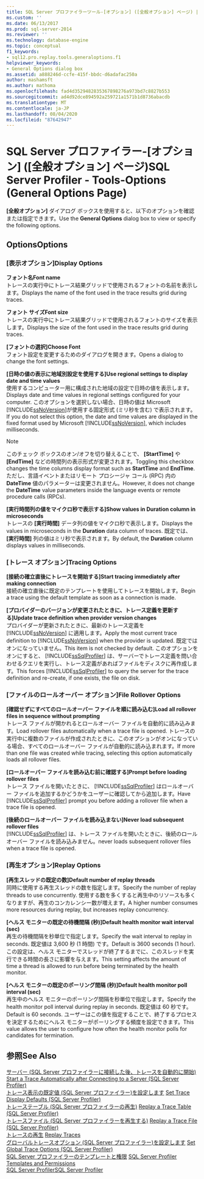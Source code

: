 ```yaml
---
title: SQL Server プロファイラーツール-[オプション] ([全般オプション] ページ) |Microsoft Docs
ms.custom: ''
ms.date: 06/13/2017
ms.prod: sql-server-2014
ms.reviewer: ''
ms.technology: database-engine
ms.topic: conceptual
f1_keywords:
- sql12.pro.replay.tools.generaloptions.f1
helpviewer_keywords:
- General Options dialog box
ms.assetid: a888246d-ccfe-415f-bbdc-d6adafac250a
author: mashamsft
ms.author: mathoma
ms.openlocfilehash: fad4d3529482835367898276a973bd7c8827b553
ms.sourcegitcommit: ad4d92dce894592a259721a1571b1d8736abacdb
ms.translationtype: MT
ms.contentlocale: ja-JP
ms.lasthandoff: 08/04/2020
ms.locfileid: "87642947"
---
```

# <a name="sql-server-profiler---tools-options-general-options-page"></a><span data-ttu-id="ce77a-102">SQL Server プロファイラー-[オプション] ([全般オプション] ページ)</span><span class="sxs-lookup"><span data-stu-id="ce77a-102">SQL Server Profiler - Tools-Options (General Options Page)</span></span>
  <span data-ttu-id="ce77a-103">**[全般オプション]** ダイアログ ボックスを使用すると、以下のオプションを確認または指定できます。</span><span class="sxs-lookup"><span data-stu-id="ce77a-103">Use the **General Options** dialog box to view or specify the following options.</span></span>  
  
## <a name="options"></a><span data-ttu-id="ce77a-104">Options</span><span class="sxs-lookup"><span data-stu-id="ce77a-104">Options</span></span>  
  
### <a name="display-options"></a><span data-ttu-id="ce77a-105">[表示オプション]</span><span class="sxs-lookup"><span data-stu-id="ce77a-105">Display Options</span></span>  
 <span data-ttu-id="ce77a-106">**フォント名**</span><span class="sxs-lookup"><span data-stu-id="ce77a-106">**Font name**</span></span>  
 <span data-ttu-id="ce77a-107">トレースの実行中にトレース結果グリッドで使用されるフォントの名前を表示します。</span><span class="sxs-lookup"><span data-stu-id="ce77a-107">Displays the name of the font used in the trace results grid during traces.</span></span>  
  
 <span data-ttu-id="ce77a-108">**フォント サイズ**</span><span class="sxs-lookup"><span data-stu-id="ce77a-108">**Font size**</span></span>  
 <span data-ttu-id="ce77a-109">トレースの実行中にトレース結果グリッドで使用されるフォントのサイズを表示します。</span><span class="sxs-lookup"><span data-stu-id="ce77a-109">Displays the size of the font used in the trace results grid during traces.</span></span>  
  
 <span data-ttu-id="ce77a-110">**[フォントの選択]**</span><span class="sxs-lookup"><span data-stu-id="ce77a-110">**Choose Font**</span></span>  
 <span data-ttu-id="ce77a-111">フォント設定を変更するためのダイアログを開きます。</span><span class="sxs-lookup"><span data-stu-id="ce77a-111">Opens a dialog to change the font settings.</span></span>  
  
 <span data-ttu-id="ce77a-112">**[日時の値の表示に地域別設定を使用する]**</span><span class="sxs-lookup"><span data-stu-id="ce77a-112">**Use regional settings to display date and time values**</span></span>  
 <span data-ttu-id="ce77a-113">使用するコンピューター用に構成された地域の設定で日時の値を表示します。</span><span class="sxs-lookup"><span data-stu-id="ce77a-113">Displays date and time values in regional settings configured for your computer.</span></span> <span data-ttu-id="ce77a-114">このオプションを選択しない場合、日時の値は Microsoft [!INCLUDE[ssNoVersion](../includes/ssnoversion-md.md)]が使用する固定形式 (ミリ秒を含む) で表示されます。</span><span class="sxs-lookup"><span data-stu-id="ce77a-114">If you do not select this option, the date and time values are displayed in the fixed format used by Microsoft [!INCLUDE[ssNoVersion](../includes/ssnoversion-md.md)], which includes milliseconds.</span></span>  
  
> [!NOTE]  
>  <span data-ttu-id="ce77a-115">このチェック ボックスのオン/オフを切り替えることで、 **[StartTime]** や **[EndTime]** などの時間列の表示形式が変更されます。</span><span class="sxs-lookup"><span data-stu-id="ce77a-115">Toggling this checkbox changes the time columns display format such as **StartTime** and **EndTime**.</span></span> <span data-ttu-id="ce77a-116">ただし、言語イベントまたはリモート プロシージャ コール (RPC) 内の **DateTime** 値のパラメーターは変更されません。</span><span class="sxs-lookup"><span data-stu-id="ce77a-116">However, it does not change the **DateTime** value parameters inside the language events or remote procedure calls (RPCs).</span></span>  
  
 <span data-ttu-id="ce77a-117">**[実行時間列の値をマイクロ秒で表示する]**</span><span class="sxs-lookup"><span data-stu-id="ce77a-117">**Show values in Duration column in microseconds**</span></span>  
 <span data-ttu-id="ce77a-118">トレースの **[実行時間]** データ列の値をマイクロ秒で表示します。</span><span class="sxs-lookup"><span data-stu-id="ce77a-118">Displays the values in microseconds in the **Duration** data column of traces.</span></span> <span data-ttu-id="ce77a-119">既定では、 **[実行時間]** 列の値はミリ秒で表示されます。</span><span class="sxs-lookup"><span data-stu-id="ce77a-119">By default, the **Duration** column displays values in milliseconds.</span></span>  
  
### <a name="tracing-options"></a><span data-ttu-id="ce77a-120">[トレース オプション]</span><span class="sxs-lookup"><span data-stu-id="ce77a-120">Tracing Options</span></span>  
 <span data-ttu-id="ce77a-121">**[接続の確立直後にトレースを開始する]**</span><span class="sxs-lookup"><span data-stu-id="ce77a-121">**Start tracing immediately after making connection**</span></span>  
 <span data-ttu-id="ce77a-122">接続の確立直後に既定のテンプレートを使用してトレースを開始します。</span><span class="sxs-lookup"><span data-stu-id="ce77a-122">Begin a trace using the default template as soon as a connection is made.</span></span>  
  
 <span data-ttu-id="ce77a-123">**[プロバイダーのバージョンが変更されたときに、トレース定義を更新する]**</span><span class="sxs-lookup"><span data-stu-id="ce77a-123">**Update trace definition when provider version changes**</span></span>  
 <span data-ttu-id="ce77a-124">プロバイダーが更新されたときに、最新のトレース定義を [!INCLUDE[ssNoVersion](../includes/ssnoversion-md.md)] に適用します。</span><span class="sxs-lookup"><span data-stu-id="ce77a-124">Apply the most current trace definition to [!INCLUDE[ssNoVersion](../includes/ssnoversion-md.md)] when the provider is updated.</span></span> <span data-ttu-id="ce77a-125">既定ではオンになっていません。</span><span class="sxs-lookup"><span data-stu-id="ce77a-125">This item is not checked by default.</span></span> <span data-ttu-id="ce77a-126">このオプションをオンにすると、 [!INCLUDE[ssSqlProfiler](../includes/sssqlprofiler-md.md)] は、サーバーでトレース定義を問い合わせるクエリを実行し、トレース定義があればファイルをディスクに再作成します。</span><span class="sxs-lookup"><span data-stu-id="ce77a-126">This forces [!INCLUDE[ssSqlProfiler](../includes/sssqlprofiler-md.md)] to query the server for the trace definition and re-create, if one exists, the file on disk.</span></span>  
  
### <a name="file-rollover-options"></a><span data-ttu-id="ce77a-127">[ファイルのロールオーバー オプション]</span><span class="sxs-lookup"><span data-stu-id="ce77a-127">File Rollover Options</span></span>  
 <span data-ttu-id="ce77a-128">**[確認せずにすべてのロールオーバー ファイルを順に読み込む]**</span><span class="sxs-lookup"><span data-stu-id="ce77a-128">**Load all rollover files in sequence without prompting**</span></span>  
 <span data-ttu-id="ce77a-129">トレース ファイルが開かれるとロールオーバー ファイルを自動的に読み込みます。</span><span class="sxs-lookup"><span data-stu-id="ce77a-129">Load rollover files automatically when a trace file is opened.</span></span> <span data-ttu-id="ce77a-130">トレースの実行中に複数のファイルが作成されたときに、このオプションがオンになっている場合、すべてのロールオーバー ファイルが自動的に読み込まれます。</span><span class="sxs-lookup"><span data-stu-id="ce77a-130">If more than one file was created while tracing, selecting this option automatically loads all rollover files.</span></span>  
  
 <span data-ttu-id="ce77a-131">**[ロールオーバー ファイルを読み込む前に確認する]**</span><span class="sxs-lookup"><span data-stu-id="ce77a-131">**Prompt before loading rollover files**</span></span>  
 <span data-ttu-id="ce77a-132">トレース ファイルを開いたときに、 [!INCLUDE[ssSqlProfiler](../includes/sssqlprofiler-md.md)] はロールオーバー ファイルを追加するかどうかをユーザーに確認してから追加します。</span><span class="sxs-lookup"><span data-stu-id="ce77a-132">Have [!INCLUDE[ssSqlProfiler](../includes/sssqlprofiler-md.md)] prompt you before adding a rollover file when a trace file is opened.</span></span>  
  
 <span data-ttu-id="ce77a-133">**[後続のロールオーバー ファイルを読み込まない]**</span><span class="sxs-lookup"><span data-stu-id="ce77a-133">**Never load subsequent rollover files**</span></span>  
 [!INCLUDE[ssSqlProfiler](../includes/sssqlprofiler-md.md)] <span data-ttu-id="ce77a-134">は、トレース ファイルを開いたときに、後続のロールオーバー ファイルを読み込みません。</span><span class="sxs-lookup"><span data-stu-id="ce77a-134">never loads subsequent rollover files when a trace file is opened.</span></span>  
  
### <a name="replay-options"></a><span data-ttu-id="ce77a-135">[再生オプション]</span><span class="sxs-lookup"><span data-stu-id="ce77a-135">Replay Options</span></span>  
 <span data-ttu-id="ce77a-136">**[再生スレッドの既定の数]**</span><span class="sxs-lookup"><span data-stu-id="ce77a-136">**Default number of replay threads**</span></span>  
 <span data-ttu-id="ce77a-137">同時に使用する再生スレッドの数を指定します。</span><span class="sxs-lookup"><span data-stu-id="ce77a-137">Specify the number of replay threads to use concurrently.</span></span> <span data-ttu-id="ce77a-138">使用する数を多くすると再生中のリソースも多くなりますが、再生のコンカレンシー数が増えます。</span><span class="sxs-lookup"><span data-stu-id="ce77a-138">A higher number consumes more resources during replay, but increases replay concurrency.</span></span>  
  
 <span data-ttu-id="ce77a-139">**[ヘルス モニターの既定の待機間隔 (秒)]**</span><span class="sxs-lookup"><span data-stu-id="ce77a-139">**Default health monitor wait interval (sec)**</span></span>  
 <span data-ttu-id="ce77a-140">再生の待機間隔を秒単位で指定します。</span><span class="sxs-lookup"><span data-stu-id="ce77a-140">Specify the wait interval to replay in seconds.</span></span> <span data-ttu-id="ce77a-141">既定値は 3,600 秒 (1 時間) です。</span><span class="sxs-lookup"><span data-stu-id="ce77a-141">Default is 3600 seconds (1 hour).</span></span> <span data-ttu-id="ce77a-142">この設定は、ヘルス モニターでスレッドが終了するまでに、このスレッドを実行できる時間の長さに影響を与えます。</span><span class="sxs-lookup"><span data-stu-id="ce77a-142">This setting affects the amount of time a thread is allowed to run before being terminated by the health monitor.</span></span>  
  
 <span data-ttu-id="ce77a-143">**[ヘルス モニターの既定のポーリング間隔 (秒)]**</span><span class="sxs-lookup"><span data-stu-id="ce77a-143">**Default health monitor poll interval (sec)**</span></span>  
 <span data-ttu-id="ce77a-144">再生中のヘルス モニターのポーリング間隔を秒単位で指定します。</span><span class="sxs-lookup"><span data-stu-id="ce77a-144">Specify the health monitor poll interval during replay in seconds.</span></span> <span data-ttu-id="ce77a-145">既定値は 60 秒です。</span><span class="sxs-lookup"><span data-stu-id="ce77a-145">Default is 60 seconds.</span></span> <span data-ttu-id="ce77a-146">ユーザーはこの値を指定することで、終了するプロセスを決定するためにヘルス モニターがポーリングする頻度を設定できます。</span><span class="sxs-lookup"><span data-stu-id="ce77a-146">This value allows the user to configure how often the health monitor polls for candidates for termination.</span></span>  
  
## <a name="see-also"></a><span data-ttu-id="ce77a-147">参照</span><span class="sxs-lookup"><span data-stu-id="ce77a-147">See Also</span></span>  
 <span data-ttu-id="ce77a-148">[サーバー &#40;SQL Server プロファイラーに接続した後、トレースを自動的に開始&#41;](../tools/sql-server-profiler/start-a-trace-automatically-after-connecting-to-a-server-sql-server-profiler.md) </span><span class="sxs-lookup"><span data-stu-id="ce77a-148">[Start a Trace Automatically after Connecting to a Server &#40;SQL Server Profiler&#41;](../tools/sql-server-profiler/start-a-trace-automatically-after-connecting-to-a-server-sql-server-profiler.md) </span></span>  
 <span data-ttu-id="ce77a-149">[トレース表示の既定値 &#40;SQL Server プロファイラー&#41;を設定します](../tools/sql-server-profiler/set-trace-display-defaults-sql-server-profiler.md) </span><span class="sxs-lookup"><span data-stu-id="ce77a-149">[Set Trace Display Defaults &#40;SQL Server Profiler&#41;](../tools/sql-server-profiler/set-trace-display-defaults-sql-server-profiler.md) </span></span>  
 <span data-ttu-id="ce77a-150">[トレーステーブル &#40;SQL Server プロファイラーの再生&#41;](../tools/sql-server-profiler/replay-a-trace-table-sql-server-profiler.md) </span><span class="sxs-lookup"><span data-stu-id="ce77a-150">[Replay a Trace Table &#40;SQL Server Profiler&#41;](../tools/sql-server-profiler/replay-a-trace-table-sql-server-profiler.md) </span></span>  
 <span data-ttu-id="ce77a-151">[トレースファイル &#40;SQL Server プロファイラーを再生する&#41;](../tools/sql-server-profiler/replay-a-trace-file-sql-server-profiler.md) </span><span class="sxs-lookup"><span data-stu-id="ce77a-151">[Replay a Trace File &#40;SQL Server Profiler&#41;](../tools/sql-server-profiler/replay-a-trace-file-sql-server-profiler.md) </span></span>  
 <span data-ttu-id="ce77a-152">[トレースの再生](../tools/sql-server-profiler/replay-traces.md) </span><span class="sxs-lookup"><span data-stu-id="ce77a-152">[Replay Traces](../tools/sql-server-profiler/replay-traces.md) </span></span>  
 <span data-ttu-id="ce77a-153">[グローバルトレースオプション &#40;SQL Server プロファイラー&#41;を設定します](../tools/sql-server-profiler/set-global-trace-options-sql-server-profiler.md) </span><span class="sxs-lookup"><span data-stu-id="ce77a-153">[Set Global Trace Options &#40;SQL Server Profiler&#41;](../tools/sql-server-profiler/set-global-trace-options-sql-server-profiler.md) </span></span>  
 <span data-ttu-id="ce77a-154">[SQL Server プロファイラーのテンプレートと権限](../tools/sql-server-profiler/sql-server-profiler-templates-and-permissions.md) </span><span class="sxs-lookup"><span data-stu-id="ce77a-154">[SQL Server Profiler Templates and Permissions](../tools/sql-server-profiler/sql-server-profiler-templates-and-permissions.md) </span></span>  
 [<span data-ttu-id="ce77a-155">SQL Server Profiler</span><span class="sxs-lookup"><span data-stu-id="ce77a-155">SQL Server Profiler</span></span>](../tools/sql-server-profiler/sql-server-profiler.md)  
  
  
